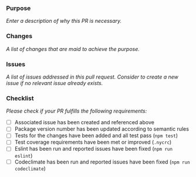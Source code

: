 ### Purpose
_Enter a description of why this PR is necessary._

### Changes
_A list of changes that are maid to achieve the purpose._

### Issues
_A list of issues addressed in this pull request. Consider to create a new issue if no relevant issue already exists._

### Checklist
_Please check if your PR fulfills the following requirements:_
- [ ] Associated issue has been created and referenced above
- [ ] Package version number has been updated according to semantic rules
- [ ] Tests for the changes have been added and all test pass (`npm test`)
- [ ] Test coverage requirements have been met or improved (`.nycrc`)
- [ ] Eslint has been run and reported issues have been fixed (`npm run eslint`)
- [ ] Codeclimate has been run and reported issues have been fixed (`npm run codeclimate`)
